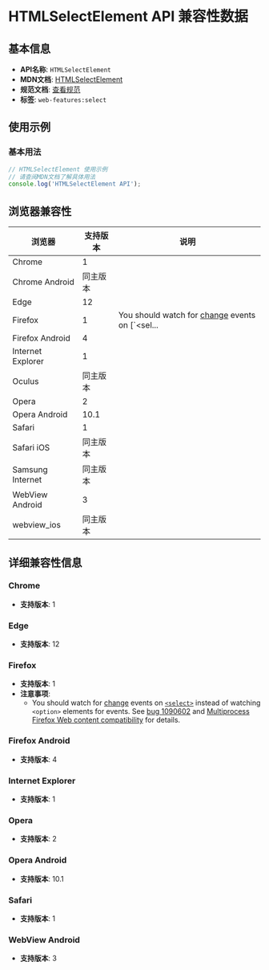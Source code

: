 # HTMLSelectElement API 兼容性数据

## 基本信息

- **API名称**: `HTMLSelectElement`
- **MDN文档**: [HTMLSelectElement](https://developer.mozilla.org/docs/Web/API/HTMLSelectElement)
- **规范文档**: [查看规范](https://html.spec.whatwg.org/multipage/form-elements.html#htmlselectelement)
- **标签**: `web-features:select`

## 使用示例

### 基本用法

```javascript
// HTMLSelectElement 使用示例
// 请查阅MDN文档了解具体用法
console.log('HTMLSelectElement API');
```

## 浏览器兼容性

| 浏览器 | 支持版本 | 说明 |
|--------|----------|------|
| Chrome | 1 |  |
| Chrome Android | 同主版本 |  |
| Edge | 12 |  |
| Firefox | 1 | You should watch for [change](https://developer.mozilla.org/docs/Web/Events/change) events on [`<sel... |
| Firefox Android | 4 |  |
| Internet Explorer | 1 |  |
| Oculus | 同主版本 |  |
| Opera | 2 |  |
| Opera Android | 10.1 |  |
| Safari | 1 |  |
| Safari iOS | 同主版本 |  |
| Samsung Internet | 同主版本 |  |
| WebView Android | 3 |  |
| webview_ios | 同主版本 |  |

## 详细兼容性信息

### Chrome

- **支持版本**: 1

### Edge

- **支持版本**: 12

### Firefox

- **支持版本**: 1
- **注意事项**:
  - You should watch for [change](https://developer.mozilla.org/docs/Web/Events/change) events on [`<select>`](https://developer.mozilla.org/docs/Web/HTML/Reference/Elements/select) instead of watching `<option>` elements for events. See [bug 1090602](https://bugzil.la/1090602) and [Multiprocess Firefox Web content compatibility](https://developer.mozilla.org/docs/Mozilla/Firefox/Multiprocess_Firefox/Web_content_compatibility) for details.

### Firefox Android

- **支持版本**: 4

### Internet Explorer

- **支持版本**: 1

### Opera

- **支持版本**: 2

### Opera Android

- **支持版本**: 10.1

### Safari

- **支持版本**: 1

### WebView Android

- **支持版本**: 3

